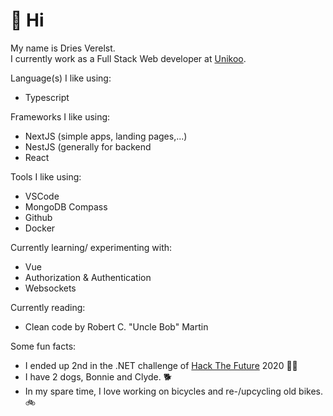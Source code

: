 # 👋 Hi

My name is Dries Verelst.  
I currently work as a Full Stack Web developer at [Unikoo](https://www.unikoo.be/en).

Language(s) I like using:
- Typescript

Frameworks I like using:
- NextJS (simple apps, landing pages,...)
- NestJS (generally for backend
- React

Tools I like using:
- VSCode
- MongoDB Compass
- Github
- Docker

Currently learning/ experimenting with:
- Vue
- Authorization & Authentication
- Websockets

Currently reading:
- Clean code by Robert C. "Uncle Bob" Martin

Some fun facts:
- I ended up 2nd in the .NET challenge of [Hack The Future](https://www.hackthefuture.be/home) 2020 👨‍💻
- I have 2 dogs, Bonnie and Clyde. 🐕
- In my spare time, I love working on bicycles and re-/upcycling old bikes. 🚲
